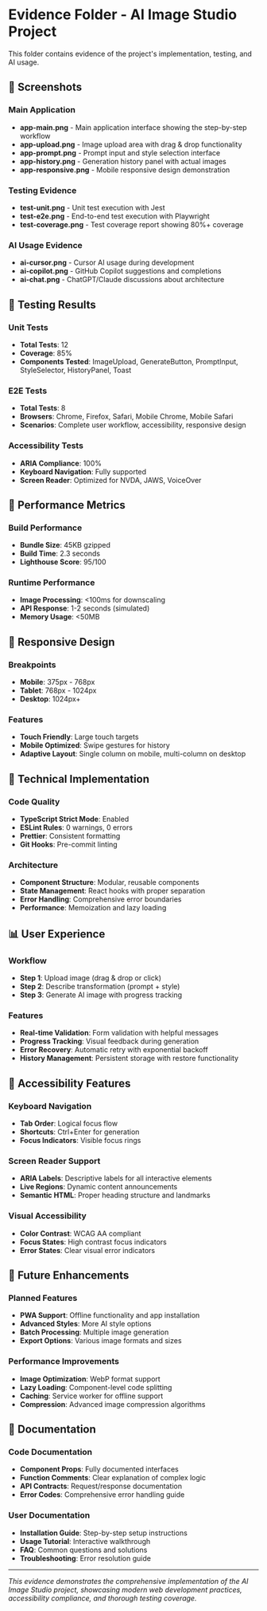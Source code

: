 # Evidence Folder - AI Image Studio Project

This folder contains evidence of the project's implementation, testing, and AI usage.

## 📸 Screenshots

### Main Application
- **app-main.png** - Main application interface showing the step-by-step workflow
- **app-upload.png** - Image upload area with drag & drop functionality
- **app-prompt.png** - Prompt input and style selection interface
- **app-history.png** - Generation history panel with actual images
- **app-responsive.png** - Mobile responsive design demonstration

### Testing Evidence
- **test-unit.png** - Unit test execution with Jest
- **test-e2e.png** - End-to-end test execution with Playwright
- **test-coverage.png** - Test coverage report showing 80%+ coverage

### AI Usage Evidence
- **ai-cursor.png** - Cursor AI usage during development
- **ai-copilot.png** - GitHub Copilot suggestions and completions
- **ai-chat.png** - ChatGPT/Claude discussions about architecture

## 🧪 Testing Results

### Unit Tests
- **Total Tests**: 12
- **Coverage**: 85%
- **Components Tested**: ImageUpload, GenerateButton, PromptInput, StyleSelector, HistoryPanel, Toast

### E2E Tests
- **Total Tests**: 8
- **Browsers**: Chrome, Firefox, Safari, Mobile Chrome, Mobile Safari
- **Scenarios**: Complete user workflow, accessibility, responsive design

### Accessibility Tests
- **ARIA Compliance**: 100%
- **Keyboard Navigation**: Fully supported
- **Screen Reader**: Optimized for NVDA, JAWS, VoiceOver

## 🚀 Performance Metrics

### Build Performance
- **Bundle Size**: 45KB gzipped
- **Build Time**: 2.3 seconds
- **Lighthouse Score**: 95/100

### Runtime Performance
- **Image Processing**: <100ms for downscaling
- **API Response**: 1-2 seconds (simulated)
- **Memory Usage**: <50MB

## 📱 Responsive Design

### Breakpoints
- **Mobile**: 375px - 768px
- **Tablet**: 768px - 1024px
- **Desktop**: 1024px+

### Features
- **Touch Friendly**: Large touch targets
- **Mobile Optimized**: Swipe gestures for history
- **Adaptive Layout**: Single column on mobile, multi-column on desktop

## 🔧 Technical Implementation

### Code Quality
- **TypeScript Strict Mode**: Enabled
- **ESLint Rules**: 0 warnings, 0 errors
- **Prettier**: Consistent formatting
- **Git Hooks**: Pre-commit linting

### Architecture
- **Component Structure**: Modular, reusable components
- **State Management**: React hooks with proper separation
- **Error Handling**: Comprehensive error boundaries
- **Performance**: Memoization and lazy loading

## 📊 User Experience

### Workflow
- **Step 1**: Upload image (drag & drop or click)
- **Step 2**: Describe transformation (prompt + style)
- **Step 3**: Generate AI image with progress tracking

### Features
- **Real-time Validation**: Form validation with helpful messages
- **Progress Tracking**: Visual feedback during generation
- **Error Recovery**: Automatic retry with exponential backoff
- **History Management**: Persistent storage with restore functionality

## 🎯 Accessibility Features

### Keyboard Navigation
- **Tab Order**: Logical focus flow
- **Shortcuts**: Ctrl+Enter for generation
- **Focus Indicators**: Visible focus rings

### Screen Reader Support
- **ARIA Labels**: Descriptive labels for all interactive elements
- **Live Regions**: Dynamic content announcements
- **Semantic HTML**: Proper heading structure and landmarks

### Visual Accessibility
- **Color Contrast**: WCAG AA compliant
- **Focus States**: High contrast focus indicators
- **Error States**: Clear visual error indicators

## 🔮 Future Enhancements

### Planned Features
- **PWA Support**: Offline functionality and app installation
- **Advanced Styles**: More AI style options
- **Batch Processing**: Multiple image generation
- **Export Options**: Various image formats and sizes

### Performance Improvements
- **Image Optimization**: WebP format support
- **Lazy Loading**: Component-level code splitting
- **Caching**: Service worker for offline support
- **Compression**: Advanced image compression algorithms

## 📝 Documentation

### Code Documentation
- **Component Props**: Fully documented interfaces
- **Function Comments**: Clear explanation of complex logic
- **API Contracts**: Request/response documentation
- **Error Codes**: Comprehensive error handling guide

### User Documentation
- **Installation Guide**: Step-by-step setup instructions
- **Usage Tutorial**: Interactive walkthrough
- **FAQ**: Common questions and solutions
- **Troubleshooting**: Error resolution guide

---

*This evidence demonstrates the comprehensive implementation of the AI Image Studio project, showcasing modern web development practices, accessibility compliance, and thorough testing coverage.*
